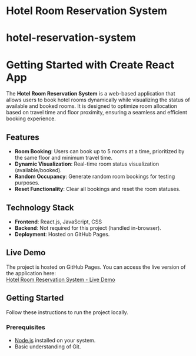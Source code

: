 # Hotel Room Reservation System

# hotel-reservation-system
# Getting Started with Create React App

The **Hotel Room Reservation System** is a web-based application that allows users to book hotel rooms dynamically while visualizing the status of available and booked rooms. It is designed to optimize room allocation based on travel time and floor proximity, ensuring a seamless and efficient booking experience.

## **Features**
- **Room Booking**: Users can book up to 5 rooms at a time, prioritized by the same floor and minimum travel time.
- **Dynamic Visualization**: Real-time room status visualization (available/booked).
- **Random Occupancy**: Generate random room bookings for testing purposes.
- **Reset Functionality**: Clear all bookings and reset the room statuses.



## **Technology Stack**
- **Frontend**: React.js, JavaScript, CSS
- **Backend**: Not required for this project (handled in-browser).
- **Deployment**: Hosted on GitHub Pages.


## **Live Demo**
The project is hosted on GitHub Pages. You can access the live version of the application here:  
[Hotel Room Reservation System - Live Demo](https://purnima1311.github.io/hotel-reservation-system)



## **Getting Started**
Follow these instructions to run the project locally.

### Prerequisites
- [Node.js](https://nodejs.org/) installed on your system.
- Basic understanding of Git.

